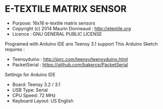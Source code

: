 E-TEXTILE MATRIX SENSOR
=========
 - Purpose: 16x16 e-textile matrix sensors
 - Copyright (c) 2014 Maurin Donneaud : http://etextile.org
 - Licence : GNU GENERAL PUBLIC LICENSE

Programed with Arduino IDE ans Teensy 3.1 support
This Arduino Sketch requires :
 - Teensyduino : http://pjrc.com/teensy/teensyduino.html
 - PacketSerial : https://github.com/bakercp/PacketSerial

Settings for Arduino IDE
 - Board:           Teensy 3.2 / 3.1
 - USB Type:        Serial
 - CPU Speed:       72 MHz
 - Keyboard Layout: US English
